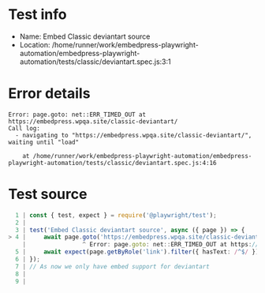 # Test info

- Name: Embed Classic deviantart source
- Location: /home/runner/work/embedpress-playwright-automation/embedpress-playwright-automation/tests/classic/deviantart.spec.js:3:1

# Error details

```
Error: page.goto: net::ERR_TIMED_OUT at https://embedpress.wpqa.site/classic-deviantart/
Call log:
  - navigating to "https://embedpress.wpqa.site/classic-deviantart/", waiting until "load"

    at /home/runner/work/embedpress-playwright-automation/embedpress-playwright-automation/tests/classic/deviantart.spec.js:4:16
```

# Test source

```ts
  1 | const { test, expect } = require('@playwright/test');
  2 |
  3 | test('Embed Classic deviantart source', async ({ page }) => {
> 4 |     await page.goto('https://embedpress.wpqa.site/classic-deviantart/');
    |                ^ Error: page.goto: net::ERR_TIMED_OUT at https://embedpress.wpqa.site/classic-deviantart/
  5 |     await expect(page.getByRole('link').filter({ hasText: /^$/ })).toBeVisible();
  6 | });
  7 | // As now we only have embed support for deviantart
  8 |
  9 |
```